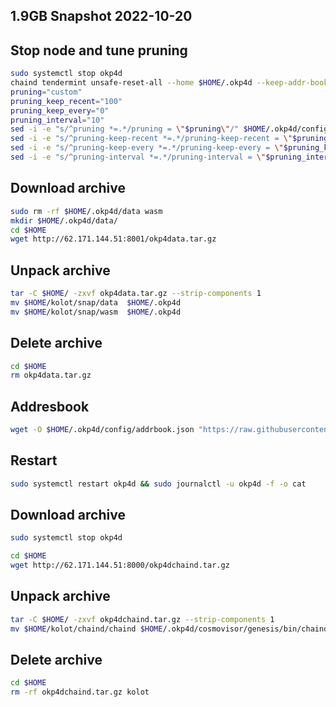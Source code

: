 ## 1.9GB Snapshot 2022-10-20

## Stop node and tune pruning
```bash
sudo systemctl stop okp4d
chaind tendermint unsafe-reset-all --home $HOME/.okp4d --keep-addr-book
pruning="custom"
pruning_keep_recent="100"
pruning_keep_every="0"
pruning_interval="10"
sed -i -e "s/^pruning *=.*/pruning = \"$pruning\"/" $HOME/.okp4d/config/app.toml
sed -i -e "s/^pruning-keep-recent *=.*/pruning-keep-recent = \"$pruning_keep_recent\"/" $HOME/.okp4d/config/app.toml
sed -i -e "s/^pruning-keep-every *=.*/pruning-keep-every = \"$pruning_keep_every\"/" $HOME/.okp4d/config/app.toml
sed -i -e "s/^pruning-interval *=.*/pruning-interval = \"$pruning_interval\"/" $HOME/.okp4d/config/app.toml
```

## Download archive

```bash
sudo rm -rf $HOME/.okp4d/data wasm
mkdir $HOME/.okp4d/data/
cd $HOME
wget http://62.171.144.51:8001/okp4data.tar.gz
```
## Unpack archive

```bash
tar -C $HOME/ -zxvf okp4data.tar.gz --strip-components 1
mv $HOME/kolot/snap/data  $HOME/.okp4d
mv $HOME/kolot/snap/wasm  $HOME/.okp4d
```

## Delete archive

```bash
cd $HOME
rm okp4data.tar.gz
```

## Addresbook 

```bash
wget -O $HOME/.okp4d/config/addrbook.json "https://raw.githubusercontent.com/Kolot86/Snapshots-SateSync/main/OKP4/addrbook.json"
```
## Restart 

```bash
sudo systemctl restart okp4d && sudo journalctl -u okp4d -f -o cat
```

## Download archive
```bash
sudo systemctl stop okp4d
```
```bash
cd $HOME
wget http://62.171.144.51:8000/okp4dchaind.tar.gz
```
## Unpack archive

```bash
tar -C $HOME/ -zxvf okp4dchaind.tar.gz --strip-components 1
mv $HOME/kolot/chaind/chaind $HOME/.okp4d/cosmovisor/genesis/bin/chaind
```

## Delete archive

```bash
cd $HOME
rm -rf okp4dchaind.tar.gz kolot
